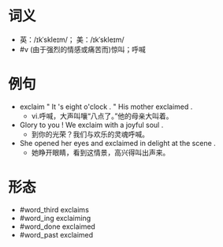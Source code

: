 # 词义
- 英：/ɪkˈskleɪm/； 美：/ɪkˈskleɪm/
- #v (由于强烈的情感或痛苦而)惊叫；呼喊
# 例句
- exclaim " It 's eight o'clock . " His mother exclaimed .
	- vi.呼喊，大声叫嚷“八点了。”他的母亲大叫着。
- Glory to you ! We exclaim with a joyful soul .
	- 到你的光荣？我们与欢乐的灵魂呼喊。
- She opened her eyes and exclaimed in delight at the scene .
	- 她睁开眼睛，看到这情景，高兴得叫出声来。
# 形态
- #word_third exclaims
- #word_ing exclaiming
- #word_done exclaimed
- #word_past exclaimed
